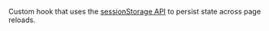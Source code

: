 Custom hook that uses the [sessionStorage API](https://developer.mozilla.org/en-US/docs/Web/API/Window/sessionStorage) to persist state across page reloads.
